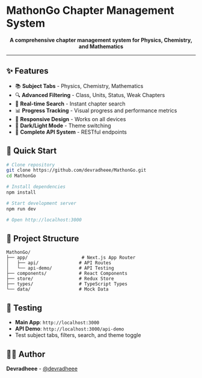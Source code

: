 # MathonGo Chapter Management System
</div>

<p align="center">
  <strong>A comprehensive chapter management system for Physics, Chemistry, and Mathematics</strong>
</p>

---

## ✨ Features

- 📚 **Subject Tabs** - Physics, Chemistry, Mathematics
- 🔍 **Advanced Filtering** - Class, Units, Status, Weak Chapters
- 🔎 **Real-time Search** - Instant chapter search
- 📊 **Progress Tracking** - Visual progress and performance metrics
- 📱 **Responsive Design** - Works on all devices
- 🌙 **Dark/Light Mode** - Theme switching
- 🚀 **Complete API System** - RESTful endpoints

## 🚀 Quick Start

```bash
# Clone repository
git clone https://github.com/devradheee/MathonGo.git
cd MathonGo

# Install dependencies
npm install

# Start development server
npm run dev

# Open http://localhost:3000
```

## 📁 Project Structure

```
MathonGo/
├── app/                    # Next.js App Router
│   ├── api/               # API Routes
│   └── api-demo/          # API Testing
├── components/            # React Components
├── store/                 # Redux Store
├── types/                 # TypeScript Types
└── data/                  # Mock Data
```

## 🧪 Testing

- **Main App**: `http://localhost:3000`
- **API Demo**: `http://localhost:3000/api-demo`
- Test subject tabs, filters, search, and theme toggle

## 👨‍💻 Author

**Devradheee** - [@devradheee](https://github.com/devradheee)
